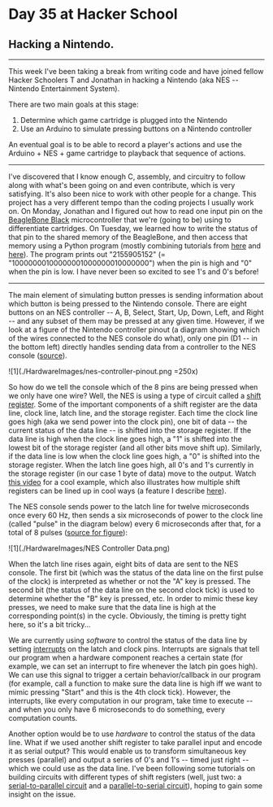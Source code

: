 # Day 35 at Hacker School
## Hacking a Nintendo.

--------

This week I've been taking a break from writing code and have joined fellow Hacker Schoolers T and Jonathan in hacking a Nintendo (aka NES -- Nintendo Entertainment System). 

There are two main goals at this stage:  
  
1.  Determine which game cartridge is plugged into the Nintendo
2.  Use an Arduino to simulate pressing buttons on a Nintendo controller

An eventual goal is to be able to record a player's actions and use the Arduino + NES + game cartridge to playback that sequence of actions.

--------

I've discovered that I know enough C, assembly, and circuitry to follow along with what's been going on and even contribute, which is very satisfying. It's also been nice to work with other people for a change. This project has a very different tempo than the coding projects I usually work on. On Monday, Jonathan and I figured out how to read one input pin on the [BeagleBone Black](http://beagleboard.org/black) microcontroller that we're (going to be) using to differentiate cartridges. On Tuesday, we learned how to write the status of that pin to the shared memory of the BeagleBone, and then access that memory using a Python program (mostly combining tutorials from [here](https://github.com/dresco/pru_examples) and [here](https://bitbucket.org/intelligentagent/pypruss)). The program prints out "2155905152" (= "10000000100000001000000010000000") when the pin is high and "0" when the pin is low. I have never been so excited to see 1's and 0's before!

--------

The main element of simulating button presses is sending information about which button is being pressed to the Nintendo console. There are eight buttons on an NES controller -- A, B, Select, Start, Up, Down, Left, and Right -- and any subset of them may be pressed at any given time. However, if we look at a figure of the Nintendo controller pinout (a diagram showing which of the wires connected to the NES console do what), only one pin (D1 -- in the bottom left) directly handles sending data from a controller to the NES console ([source](http://psmay.com/wp-content/uploads/2011/10/nes-controller-pinout.png)). 

![1](./HardwareImages/nes-controller-pinout.png =250x)

So how do we tell the console which of the 8 pins are being pressed when we only have one wire? Well, the NES is using a type of circuit called a [shift register](http://en.wikipedia.org/wiki/Shift_register). Some of the important components of a shift register are the data line, clock line, latch line, and the storage register. Each time the clock line goes high (aka we send power into the clock pin), one bit of data -- the current status of the data line -- is shifted into the storage register. If the data line is high when the clock line goes high, a "1" is shifted into the lowest bit of the storage register (and all other bits move shift up). Similarly, if the data line is low when the clock line goes high, a "0" is shifted into the storage register. When the latch line goes high, all 0's and 1's currently in the storage register (in our case 1 byte of data) move to the output. Watch [this video](https://www.youtube.com/watch?v=6fVbJbNPrEU) for a cool example, which also illustrates how multiple shift registers can be lined up in cool ways (a feature I describe [here](https://github.com/sophiadavis/Blog/blob/master/Day%20004%20--%20More%20Assembly.md)).  

The NES console sends power to the latch line for twelve microseconds once every 60 Hz, then sends a six microseconds of power to the clock line (called "pulse" in the diagram below) every 6 microseconds after that, for a total of 8 pulses ([source for figure](http://www.mit.edu/~tarvizo/nes-controller.html)):  

![1](./HardwareImages/NES Controller Data.png)  

When the latch line rises again, eight bits of data are sent to the NES console. The first bit (which was the status of the data line on the first pulse of the clock) is interpreted as whether or not the "A" key is pressed. The second bit (the status of the data line on the second clock tick) is used to determine whether the "B" key is pressed, etc. In order to mimic these key presses, we need to make sure that the data line is high at the corresponding point(s) in the cycle. Obviously, the timing is pretty tight here, so it's a bit tricky... 

We are currently using *software* to control the status of the data line by setting [interrupts](http://en.wikipedia.org/wiki/Interrupt) on the latch and clock pins. Interrupts are signals that tell our program when a hardware component reaches a certain state (for example, we can set an interrupt to fire whenever the latch pin goes high). We can use this signal to trigger a certain behavior/callback in our program (for example, call a function to make sure the data line is high iff we want to mimic pressing "Start" and this is the 4th clock tick). However, the interrupts, like every computation in our program, take time to execute -- and when you only have 6 microseconds to do something, every computation counts. 

Another option would be to use *hardware* to control the status of the data line. What if we used another shift register to take parallel input and encode it as serial output? This would enable us to transform simultaneous key presses (parallel) and output a series of 0's and 1's -- timed just right -- which we could use as the data line. I've been following some tutorials on building circuits with different types of shift registers (well, just two: a [serial-to-parallel circuit](https://www.youtube.com/watch?v=oB_pz18AinI) and a [parallel-to-serial circuit](http://www.arduino.cc/en/Tutorial/ShiftIn)), hoping to gain some insight on the issue.

